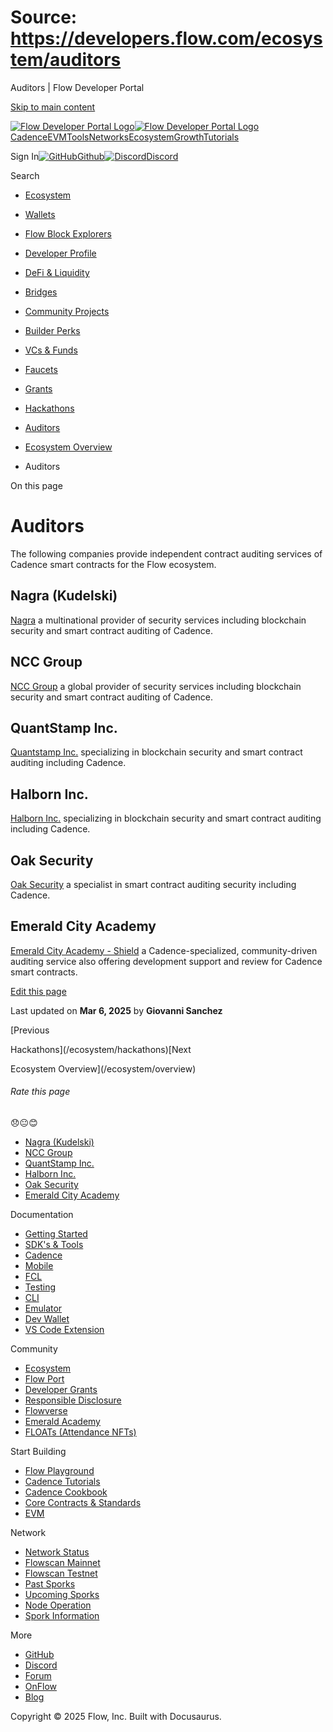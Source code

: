 # Source: https://developers.flow.com/ecosystem/auditors

Auditors | Flow Developer Portal



[Skip to main content](#__docusaurus_skipToContent_fallback)

[![Flow Developer Portal Logo](/img/flow-docs-logo-dark.png)![Flow Developer Portal Logo](/img/flow-docs-logo-light.png)](/)[Cadence](/build/flow)[EVM](/evm/about)[Tools](/tools/flow-cli)[Networks](/networks/flow-networks)[Ecosystem](/ecosystem)[Growth](/growth)[Tutorials](/tutorials)

Sign In[![GitHub]()Github](https://github.com/onflow)[![Discord]()Discord](https://discord.gg/flow)

Search

* [Ecosystem](/ecosystem)
* [Wallets](/ecosystem/wallets)
* [Flow Block Explorers](/ecosystem/block-explorers)
* [Developer Profile](/ecosystem/developer-profile)
* [DeFi & Liquidity](/ecosystem/defi-liquidity)
* [Bridges](/ecosystem/bridges)
* [Community Projects](/ecosystem/projects)
* [Builder Perks](/ecosystem/builder-perks)
* [VCs & Funds](/ecosystem/vcs-and-funds)
* [Faucets](/ecosystem/faucets)
* [Grants](/ecosystem/grants)
* [Hackathons](/ecosystem/hackathons)
* [Auditors](/ecosystem/auditors)
* [Ecosystem Overview](/ecosystem/overview)

* Auditors

On this page

# Auditors

The following companies provide independent contract auditing services of Cadence smart contracts for the Flow ecosystem.

## Nagra (Kudelski)[​](#nagra-kudelski "Direct link to Nagra (Kudelski)")

[Nagra](https://www.nagra.com/) a multinational provider of security services including blockchain security and smart contract auditing of Cadence.

## NCC Group[​](#ncc-group "Direct link to NCC Group")

[NCC Group](https://www.nccgroup.com/us/) a global provider of security services including blockchain security and smart contract auditing of Cadence.

## QuantStamp Inc.[​](#quantstamp-inc "Direct link to QuantStamp Inc.")

[Quantstamp Inc.](https://quantstamp.com/) specializing in blockchain security and smart contract auditing including Cadence.

## Halborn Inc.[​](#halborn-inc "Direct link to Halborn Inc.")

[Halborn Inc.](https://www.halborn.com/) specializing in blockchain security and smart contract auditing including Cadence.

## Oak Security[​](#oak-security "Direct link to Oak Security")

[Oak Security](https://www.oaksecurity.io/) a specialist in smart contract auditing security including Cadence.

## Emerald City Academy[​](#emerald-city-academy "Direct link to Emerald City Academy")

[Emerald City Academy - Shield](https://docs.ecdao.org/auditing/shield) a Cadence-specialized, community-driven auditing service also offering development support and review for Cadence smart contracts.

[Edit this page](https://github.com/onflow/docs/tree/main/docs/ecosystem/auditors.md)

Last updated on **Mar 6, 2025** by **Giovanni Sanchez**

[Previous

Hackathons](/ecosystem/hackathons)[Next

Ecosystem Overview](/ecosystem/overview)

###### Rate this page

😞😐😊

* [Nagra (Kudelski)](#nagra-kudelski)
* [NCC Group](#ncc-group)
* [QuantStamp Inc.](#quantstamp-inc)
* [Halborn Inc.](#halborn-inc)
* [Oak Security](#oak-security)
* [Emerald City Academy](#emerald-city-academy)

Documentation

* [Getting Started](/build/getting-started/contract-interaction)
* [SDK's & Tools](/tools)
* [Cadence](https://cadence-lang.org/docs/)
* [Mobile](/build/guides/mobile/overview)
* [FCL](/tools/clients/fcl-js)
* [Testing](/build/smart-contracts/testing)
* [CLI](/tools/flow-cli)
* [Emulator](/tools/emulator)
* [Dev Wallet](https://github.com/onflow/fcl-dev-wallet)
* [VS Code Extension](/tools/vscode-extension)

Community

* [Ecosystem](/ecosystem)
* [Flow Port](https://port.onflow.org/)
* [Developer Grants](https://github.com/onflow/developer-grants)
* [Responsible Disclosure](https://flow.com/flow-responsible-disclosure)
* [Flowverse](https://www.flowverse.co/)
* [Emerald Academy](https://academy.ecdao.org/)
* [FLOATs (Attendance NFTs)](https://floats.city/)

Start Building

* [Flow Playground](https://play.flow.com/)
* [Cadence Tutorials](https://cadence-lang.org/docs/tutorial/first-steps)
* [Cadence Cookbook](https://open-cadence.onflow.org)
* [Core Contracts & Standards](/build/core-contracts)
* [EVM](/evm/about)

Network

* [Network Status](https://status.onflow.org/)
* [Flowscan Mainnet](https://flowdscan.io/)
* [Flowscan Testnet](https://testnet.flowscan.io/)
* [Past Sporks](/networks/node-ops/node-operation/past-sporks)
* [Upcoming Sporks](/networks/node-ops/node-operation/upcoming-sporks)
* [Node Operation](/networks/node-ops)
* [Spork Information](/networks/node-ops/node-operation/spork)

More

* [GitHub](https://github.com/onflow)
* [Discord](https://discord.gg/flow)
* [Forum](https://forum.onflow.org/)
* [OnFlow](https://onflow.org/)
* [Blog](https://flow.com/blog)

Copyright © 2025 Flow, Inc. Built with Docusaurus.